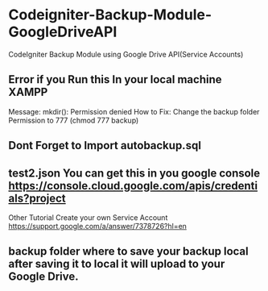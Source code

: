 # Codeigniter-Backup-Module-GoogleDriveAPI

CodeIgniter Backup Module using Google Drive API(Service Accounts)

## Error if you Run this In your local machine XAMPP

Message: mkdir(): Permission denied
How to Fix: Change the backup folder Permission to 777 (chmod 777 backup)

## Dont Forget to Import autobackup.sql

## test2.json You can get this in you google console https://console.cloud.google.com/apis/credentials?project

Other Tutorial Create your own Service Account https://support.google.com/a/answer/7378726?hl=en

## backup folder where to save your backup local after saving it to local it will upload to your Google Drive.
